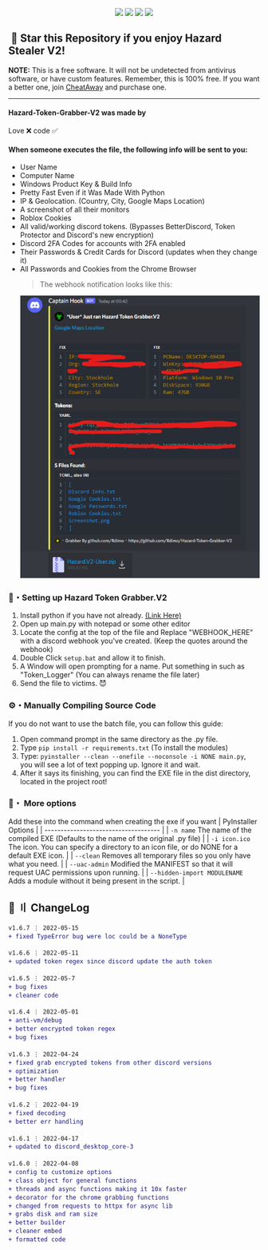 <p align="center">
  <img src="https://img.shields.io/github/languages/top/Rdimo/Hazard-Token-Grabber-V2?style=flat-square">
  <img src="https://img.shields.io/github/last-commit/Rdimo/Hazard-Token-Grabber-V2?style=flat-square">
  <img src="https://img.shields.io/github/stars/Rdimo/Hazard-Token-Grabber-V2?color=%23daff00&label=Stars&style=flat-square">
  <img src="https://img.shields.io/github/forks/Rdimo/Hazard-Token-Grabber-V2?color=%23daff00&label=Forks&style=flat-square">
</p>

## ‎ ‎ ‎ ‎ ‎ ‎ ‎ ‎ ‎ ‎ ‎ ‎ ‎ ‎ 🌟 Star this Repository if you enjoy Hazard Stealer V2!

**NOTE:** This is a free software. It will not be undetected from antivirus software, or have custom features. Remember, this is 100% free. If you want a better one, join [CheatAway](https://cheataway.com/) and purchase one.

---

#### Hazard-Token-Grabber-V2 was made by

Love ❌ code ✅

#### When someone executes the file, the following info will be sent to you:

- User Name
- Computer Name
- Windows Product Key & Build Info
- Pretty Fast Even if it Was Made With Python
- IP & Geolocation. (Country, City, Google Maps Location)
- A screenshot of all their monitors
- Roblox Cookies
- All valid/working discord tokens. (Bypasses BetterDiscord, Token Protector and Discord's new encryption)
- Discord 2FA Codes for accounts with 2FA enabled
- Their Passwords & Credit Cards for Discord (updates when they change it)
- All Passwords and Cookies from the Chrome Browser
  > The webhook notification looks like this:
  <p align="left"><img src="https://raw.githubusercontent.com/Rdimo/images/master/Hazard-Token-Grabber-V2/info.png">

### 📁・Setting up Hazard Token Grabber.V2

1. Install python if you have not already. [(Link Here)](https://www.python.org/)
2. Open up main.py with notepad or some other editor
3. Locate the config at the top of the file and Replace "WEBHOOK_HERE" with a discord webhook you've created. (Keep the quotes around the webhook)
4. Double Click `setup.bat` and allow it to finish.
5. A Window will open prompting for a name. Put something in such as "Token_Logger" (You can always rename the file later)
6. Send the file to victims. 😈

### ⚙・Manually Compiling Source Code

If you do not want to use the batch file, you can follow this guide:

1. Open command prompt in the same directory as the .py file.
2. Type `pip install -r requirements.txt` (To install the modules)
3. Type: `pyinstaller --clean --onefile --noconsole -i NONE main.py`, you will see a lot of text popping up. Ignore it and wait.
4. After it says its finishing, you can find the EXE file in the dist directory, located in the project root!

### 💾・ More options

Add these into the command when creating the exe if you want
| PyInstaller Options |
| ------------------------------------ |
| `-n name` The name of the compiled EXE (Defaults to the name of the original .py file) |
| `-i icon.ico` The icon. You can specify a directory to an icon file, or do NONE for a default EXE icon. |
| `--clean` Removes all temporary files so you only have what you need. |
| `--uac-admin` Modified the MANIFEST so that it will request UAC permissions upon running. |
| `--hidden-import MODULENAME` Adds a module without it being present in the script. |

## 💭 〢 ChangeLog

```diff
v1.6.7 ⋮ 2022-05-15
+ fixed TypeError bug were loc could be a NoneType

v1.6.6 ⋮ 2022-05-11
+ updated token regex since discord update the auth token

v1.6.5 ⋮ 2022-05-7
+ bug fixes
+ cleaner code

v1.6.4 ⋮ 2022-05-01
+ anti-vm/debug
+ better encrypted token regex
+ bug fixes

v1.6.3 ⋮ 2022-04-24
+ fixed grab encrypted tokens from other discord versions
+ optimization
+ better handler
+ bug fixes

v1.6.2 ⋮ 2022-04-19
+ fixed decoding
+ better err handling

v1.6.1 ⋮ 2022-04-17
+ updated to discord_desktop_core-3

v1.6.0 ⋮ 2022-04-08
+ config to customize options
+ class object for general functions
+ threads and async functions making it 10x faster
+ decorator for the chrome grabbing functions
+ changed from requests to httpx for async lib
+ grabs disk and ram size
+ better builder
+ cleaner embed
+ formatted code
```
